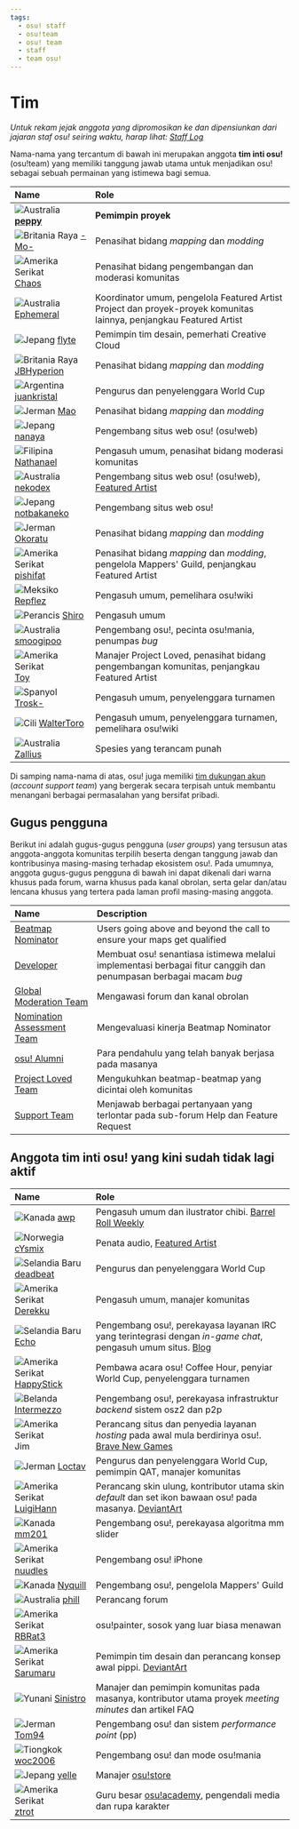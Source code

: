 ```yaml
---
tags:
  - osu! staff
  - osu!team
  - osu! team
  - staff
  - team osu!
---
```


# Tim

*Untuk rekam jejak anggota yang dipromosikan ke dan dipensiunkan dari jajaran staf osu! seiring waktu, harap lihat: [Staff Log](/wiki/Staff_Log)*

Nama-nama yang tercantum di bawah ini merupakan anggota **tim inti osu!** (osu!team) yang memiliki tanggung jawab utama untuk menjadikan osu! sebagai sebuah permainan yang istimewa bagi semua.

| Name | Role <!-- TODO: "Featured Artist outreach" isn't a role but I'm not sure how to write it as one... --> |
| :-- | :-- |
| ![][flag_AU] **[peppy](https://osu.ppy.sh/users/2)** | **Pemimpin proyek** |
| ![][flag_GB] [-Mo-](https://osu.ppy.sh/users/2202163) | Penasihat bidang *mapping* dan *modding* |
| ![][flag_US] [Chaos](https://osu.ppy.sh/users/2628870) | Penasihat bidang pengembangan dan moderasi komunitas |
| ![][flag_AU] [Ephemeral](https://osu.ppy.sh/users/102335) | Koordinator umum, pengelola Featured Artist Project dan proyek-proyek komunitas lainnya, penjangkau Featured Artist |
| ![][flag_JP] [flyte](https://osu.ppy.sh/users/3103765) | Pemimpin tim desain, pemerhati Creative Cloud |
| ![][flag_GB] [JBHyperion](https://osu.ppy.sh/users/4879508) | Penasihat bidang *mapping* dan *modding* |
| ![][flag_AR] [juankristal](https://osu.ppy.sh/users/443656) | Pengurus dan penyelenggara World Cup |
| ![][flag_DE] [Mao](https://osu.ppy.sh/users/2204515) | Penasihat bidang *mapping* dan *modding* |
| ![][flag_JP] [nanaya](https://osu.ppy.sh/users/2387883) | Pengembang situs web osu! (osu!web) |
| ![][flag_PH] [Nathanael](https://osu.ppy.sh/users/2295078) | Pengasuh umum, penasihat bidang moderasi komunitas |
| ![][flag_AU] [nekodex](https://osu.ppy.sh/users/102) | Pengembang situs web osu! (osu!web), [Featured Artist](https://osu.ppy.sh/beatmaps/artists/1) |
| ![][flag_JP] [notbakaneko](https://osu.ppy.sh/users/10751776) | Pengembang situs web osu! |
| ![][flag_DE] [Okoratu](https://osu.ppy.sh/users/1623405) | Penasihat bidang *mapping* dan *modding* |
| ![][flag_US] [pishifat](https://osu.ppy.sh/users/3178418) | Penasihat bidang *mapping* dan *modding*, pengelola Mappers' Guild, penjangkau Featured Artist |
| ![][flag_MX] [Repflez](https://osu.ppy.sh/users/201392) | Pengasuh umum, pemelihara osu!wiki |
| ![][flag_FR] [Shiro](https://osu.ppy.sh/users/113005) | Pengasuh umum |
| ![][flag_AU] [smoogipoo](https://osu.ppy.sh/users/1040328) | Pengembang osu!, pecinta osu!mania, penumpas *bug* |
| ![][flag_US] [Toy](https://osu.ppy.sh/users/2757689) | Manajer Project Loved, penasihat bidang pengembangan komunitas, penjangkau Featured Artist |
| ![][flag_ES] [Trosk-](https://osu.ppy.sh/users/3469385) | Pengasuh umum, penyelenggara turnamen |
| ![][flag_CL] [WalterToro](https://osu.ppy.sh/users/5281416) | Pengasuh umum, penyelenggara turnamen, pemelihara osu!wiki |
| ![][flag_AU] [Zallius](https://osu.ppy.sh/users/55) | Spesies yang terancam punah |

Di samping nama-nama di atas, osu! juga memiliki [tim dukungan akun](Account_support_team) (*account support team*) yang bergerak secara terpisah untuk membantu menangani berbagai permasalahan yang bersifat pribadi.

## Gugus pengguna

Berikut ini adalah gugus-gugus pengguna (*user groups*) yang tersusun atas anggota-anggota komunitas terpilih beserta dengan tanggung jawab dan kontribusinya masing-masing terhadap ekosistem osu!. Pada umumnya, anggota gugus-gugus pengguna di bawah ini dapat dikenali dari warna khusus pada forum, warna khusus pada kanal obrolan, serta gelar dan/atau lencana khusus yang tertera pada laman profil masing-masing anggota.

| Name | Description |
| :-- | :-- |
| [Beatmap Nominator](Beatmap_Nominators) | Users going above and beyond the call to ensure your maps get qualified |
| [Developer](Developers) | Membuat osu! senantiasa istimewa melalui implementasi berbagai fitur canggih dan penumpasan berbagai macam *bug* |
| [Global Moderation Team](Global_Moderation_Team) | Mengawasi forum dan kanal obrolan |
| [Nomination Assessment Team](Nomination_Assessment_Team) | Mengevaluasi kinerja Beatmap Nominator |
| [osu! Alumni](osu!_Alumni) | Para pendahulu yang telah banyak berjasa pada masanya |
| [Project Loved Team](Project_Loved_Team) | Mengukuhkan beatmap-beatmap yang dicintai oleh komunitas |
| [Support Team](Support_Team) | Menjawab berbagai pertanyaan yang terlontar pada sub-forum Help dan Feature Request |

## Anggota tim inti osu! yang kini sudah tidak lagi aktif

| Name | Role |
| :-- | :-- |
| ![][flag_CA] [awp](https://osu.ppy.sh/users/2650) | Pengasuh umum dan ilustrator chibi. [Barrel Roll Weekly](http://brw.twinkfish.com/) |
| ![][flag_NO] [cYsmix](https://osu.ppy.sh/users/272870) | Penata audio, [Featured Artist](https://osu.ppy.sh/beatmaps/artists/2) |
| ![][flag_NZ] [deadbeat](https://osu.ppy.sh/users/128370) | Pengurus dan penyelenggara World Cup |
| ![][flag_US] [Derekku](https://osu.ppy.sh/users/91341) | Pengasuh umum, manajer komunitas |
| ![][flag_NZ] [Echo](https://osu.ppy.sh/users/431) | Pengembang osu!, perekayasa layanan IRC yang terintegrasi dengan *in-game chat*, pengasuh umum situs. [Blog](http://blog.echo.sh/) |
| ![][flag_US] [HappyStick](https://osu.ppy.sh/users/256802) | Pembawa acara osu! Coffee Hour, penyiar World Cup, penyelenggara turnamen |
| ![][flag_NL] [Intermezzo](https://osu.ppy.sh/users/136842) | Pengembang osu!, perekayasa infrastruktur *backend* sistem osz2 dan p2p |
| ![][flag_US] Jim | Perancang situs dan penyedia layanan *hosting* pada awal mula berdirinya osu!. [Brave New Games](http://www.bravegamer.com/) |
| ![][flag_DE] [Loctav](https://osu.ppy.sh/users/71366) | Pengurus dan penyelenggara World Cup, pemimpin QAT, manajer komunitas |
| ![][flag_US] [LuigiHann](https://osu.ppy.sh/users/1079) | Perancang skin ulung, kontributor utama skin *default* dan set ikon bawaan osu! pada masanya. [DeviantArt](https://luigihann.deviantart.com/) |
| ![][flag_CA] [mm201](https://osu.ppy.sh/users/30655) | Pengembang osu!, perekayasa algoritma mm slider |
| ![][flag_US] [nuudles](https://osu.ppy.sh/users/21312) | Pengembang osu! iPhone |
| ![][flag_CA] [Nyquill](https://osu.ppy.sh/users/682935) | Pengembang osu!, pengelola Mappers' Guild |
| ![][flag_AU] [phill](https://osu.ppy.sh/users/53) | Perancang forum |
| ![][flag_US] [RBRat3](https://osu.ppy.sh/users/307202) | osu!painter, sosok yang luar biasa menawan |
| ![][flag_US] [Sarumaru](https://osu.ppy.sh/users/9427) | Pemimpin tim desain dan perancang konsep awal pippi. [DeviantArt](https://sarumaru.deviantart.com/) |
| ![][flag_GR] [Sinistro](https://osu.ppy.sh/users/5530) | Manajer dan pemimpin komunitas pada masanya, kontributor utama proyek *meeting minutes* dan artikel FAQ |
| ![][flag_DE] [Tom94](https://osu.ppy.sh/users/1857058) | Pengembang osu! dan sistem *performance point* (pp) |
| ![][flag_CN] [woc2006](https://osu.ppy.sh/users/1105845) | Pengembang osu! dan mode osu!mania |
| ![][flag_JP] [yelle](https://osu.ppy.sh/users/4916903) | Manajer [osu!store](https://osu.ppy.sh/store/listing) |
| ![][flag_US] [ztrot](https://osu.ppy.sh/users/6347) | Guru besar [osu!academy](/wiki/osu!academy), pengendali media dan rupa karakter |

[flag_AR]: /wiki/shared/flag/AR.gif "Argentina"
[flag_AU]: /wiki/shared/flag/AU.gif "Australia"
[flag_CA]: /wiki/shared/flag/CA.gif "Kanada"
[flag_CL]: /wiki/shared/flag/CL.gif "Cili"
[flag_CN]: /wiki/shared/flag/CN.gif "Tiongkok"
[flag_DE]: /wiki/shared/flag/DE.gif "Jerman"
[flag_ES]: /wiki/shared/flag/ES.gif "Spanyol"
[flag_FR]: /wiki/shared/flag/FR.gif "Perancis"
[flag_GB]: /wiki/shared/flag/GB.gif "Britania Raya"
[flag_GR]: /wiki/shared/flag/GR.gif "Yunani"
[flag_JP]: /wiki/shared/flag/JP.gif "Jepang"
[flag_MX]: /wiki/shared/flag/MX.gif "Meksiko"
[flag_NL]: /wiki/shared/flag/NL.gif "Belanda"
[flag_NO]: /wiki/shared/flag/NO.gif "Norwegia"
[flag_NZ]: /wiki/shared/flag/NZ.gif "Selandia Baru"
[flag_PH]: /wiki/shared/flag/PH.gif "Filipina"
[flag_US]: /wiki/shared/flag/US.gif "Amerika Serikat"
